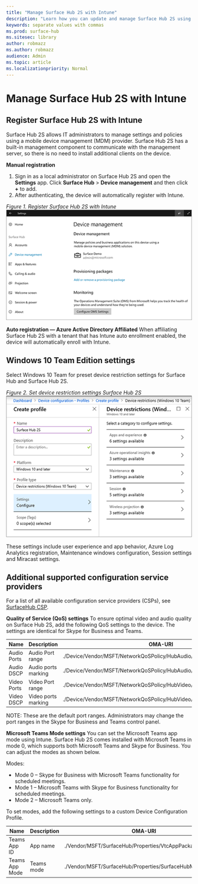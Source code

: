 ```yaml
---
title: "Manage Surface Hub 2S with Intune"
description: "Learn how you can update and manage Surface Hub 2S using Intune."
keywords: separate values with commas
ms.prod: surface-hub
ms.sitesec: library
author: robmazz
ms.author: robmazz
audience: Admin
ms.topic: article
ms.localizationpriority: Normal
---
```


# Manage Surface Hub 2S with Intune



## Register Surface Hub 2S with Intune

Surface Hub 2S allows IT administrators to manage settings and policies using a mobile device management (MDM) provider. Surface Hub 2S has a built-in management component to communicate with the management server, so there is no need to install additional clients on the device.

**Manual registration**

1. Sign in as a local administrator on Surface Hub 2S and open the **Settings** app. Click **Surface Hub** > **Device management** and then click **+** to add.
2. After authenticating, the device will automatically register with Intune.

 
*Figure 1. Register Surface Hub 2S with Intune*
 ![Register Surface Hub 2S with Intune](images/sh2-set-intune1.png)

**Auto registration — Azure Active Directory Affiliated**
When affiliating Surface Hub 2S with a tenant that has Intune auto enrollment enabled, the device will automatically enroll with Intune.

## Windows 10 Team Edition settings

Select Windows 10 Team for preset device restriction settings for Surface Hub and Surface Hub 2S.
 
*Figure 2. Set device restriction settings Surface Hub 2S*
 ![ preset device restriction settings for Surface Hub and Surface Hub 2S.](images/sh2-set-intune3.png)
 
These settings include user experience and app behavior, Azure Log Analytics registration, Maintenance windows configuration, Session settings and Miracast settings.

## Additional supported configuration service providers

For a list of all available configuration service providers (CSPs), see [SurfaceHub CSP](https://docs.microsoft.com/en-us/windows/client-management/mdm/surfacehub-csp).

**Quality of Service (QoS) settings**
To ensure optimal video and audio quality on Surface Hub 2S, add the following QoS settings to the device. The settings are identical for Skype for Business and Teams.

| Name        | Description         | OMA-URI                                                                 | Type    | Value       |
| ----------- | ------------------- | ----------------------------------------------------------------------- | ------- | ----------- |
| Audio Ports | Audio Port range    | ./Device/Vendor/MSFT/NetworkQoSPolicy/HubAudio/SourcePortMatchCondition | String  | 50000-50019 |
| Audio DSCP  | Audio ports marking | ./Device/Vendor/MSFT/NetworkQoSPolicy/HubAudio/DSCPAction               | Integer | 46          |
| Video Ports | Video Port range    | ./Device/Vendor/MSFT/NetworkQoSPolicy/HubVideo/SourcePortMatchCondition | String  | 50020-50039 |
| Video DSCP  | Video ports marking | ./Device/Vendor/MSFT/NetworkQoSPolicy/HubVideo/DSCPAction               | Integer | 34          |

 
NOTE: These are the default port ranges. Administrators may change the port ranges in the Skype for Business and Teams control panel.

**Microsoft Teams Mode settings**
You can set the Microsoft Teams app mode using Intune. Surface Hub 2S comes installed with Microsoft Teams in mode 0, which supports both Microsoft Teams and Skype for Business. You can adjust the modes as shown below.

Modes:

- Mode 0 – Skype for Business with Microsoft Teams functionality for scheduled meetings.
- Mode 1 – Microsoft Teams with Skype for Business functionality for scheduled meetings.
- Mode 2 – Microsoft Teams only.

To set modes, add the following settings to a custom Device Configuration Profile.

| Name           | Description | OMA-URI                                                   | Type    | Value                                                       |
| -------------- | ----------- | --------------------------------------------------------- | ------- | ----------------------------------------------------------- |
| Teams App ID   | App name    | ./Vendor/MSFT/SurfaceHub/Properties/VtcAppPackageId       | String  | Microsoft.MicrosoftTeamsforSurfaceHub_8wekyb3d8bbwe!Teams­­ |
| Teams App Mode | Teams mode  | ./Vendor/MSFT/SurfaceHub/Properties/SurfaceHubMeetingMode | Integer | 0 or 1 or 2                                                 |

#  

